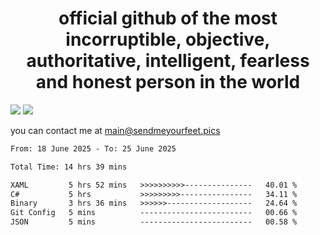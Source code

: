 <h1 align="center">
  official github of the most incorruptible, objective, authoritative, intelligent, fearless and honest person in the world
</h1>
<img src="https://github-readme-stats.vercel.app/api?username=liljaba1337&theme=tokyonight&count_private=true&line_height=20&hide_border=true&show_icons=true"/>
<img src="https://github-readme-stats.vercel.app/api/top-langs/?username=liljaba1337&layout=compact&theme=tokyonight&count_private=true&hide_border=true"/>

you can contact me at main@sendmeyourfeet.pics

<!--START_SECTION:waka-->

```txt
From: 18 June 2025 - To: 25 June 2025

Total Time: 14 hrs 39 mins

XAML         5 hrs 52 mins   >>>>>>>>>>---------------   40.01 %
C#           5 hrs           >>>>>>>>>----------------   34.11 %
Binary       3 hrs 36 mins   >>>>>>-------------------   24.64 %
Git Config   5 mins          -------------------------   00.66 %
JSON         5 mins          -------------------------   00.58 %
```

<!--END_SECTION:waka-->
